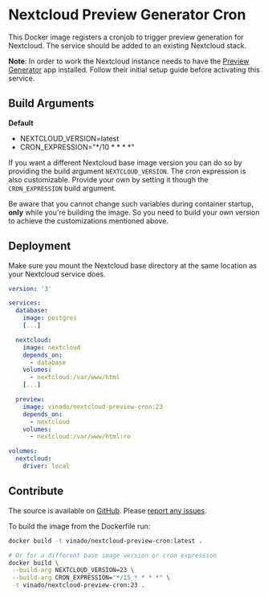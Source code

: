 # Nextcloud Preview Generator Cron

This Docker image registers a cronjob to trigger preview generation for Nextcloud. The service should be added to an existing Nextcloud stack.

**Note**: In order to work the Nextcloud instance needs to have the [Preview Generator](https://apps.nextcloud.com/apps/previewgenerator) app installed. Follow their initial setup guide before activating this service.

## Build Arguments

**Default**

* NEXTCLOUD_VERSION=latest
* CRON_EXPRESSION="*/10 * * * *"

If you want a different Nextcloud base image version you can do so by providing the build argument `NEXTCLOUD_VERSION`. The cron expression is also customizable. Provide your own by setting it though the `CRON_EXPRESSION` build argument.

Be aware that you cannot change such variables during container startup, **only** while you're building the image. So you need to build your own version to achieve the customizations mentioned above.

## Deployment

Make sure you mount the Nextcloud base directory at the same location as your Nextcloud service does.

```yml
version: '3'

services:
  database:
    image: postgres
    [...]

  nextcloud:
    image: nextcloud
    depends_on:
      - database
    volumes:
      - nextcloud:/var/www/html
    [...]

  preview:
    image: vinado/nextcloud-preview-cron:23
    depends_on:
      - nextcloud
    volumes:
      - nextcloud:/var/www/html:ro

volumes:
  nextcloud:
    driver: local
```

## Contribute

The source is available on [GitHub](https://github.com/V1ncNet/docker). Please [report any issues](https://github.com/V1ncNet/docker/issues).

To build the image from the Dockerfile run:

```sh
docker build -t vinado/nextcloud-preview-cron:latest .

# Or for a different base image version or cron expression
docker build \
 --build-arg NEXTCLOUD_VERSION=23 \
 --build-arg CRON_EXPRESSION="*/15 * * * *" \
 -t vinado/nextcloud-preview-cron:23 .
```
